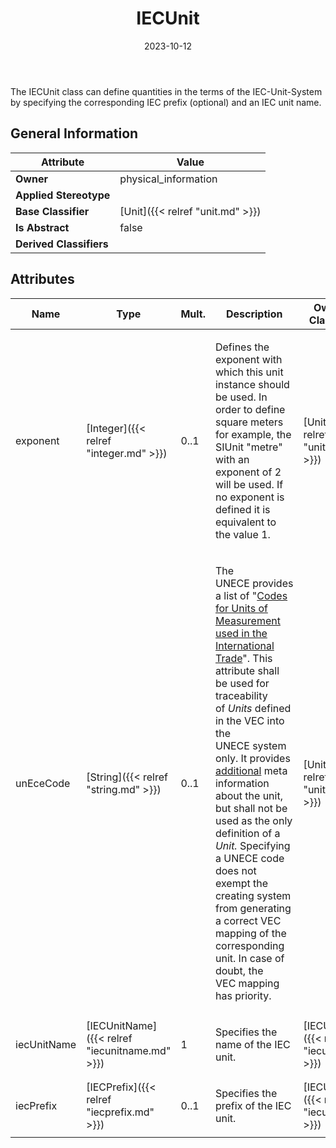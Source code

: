 ﻿---
title: IECUnit
toc: false
type: specs
date: "2023-10-12"
draft: false
specification: VEC
version: 2.1.0
documentType: "Recommendation"
elementType: Class
classes:
  - IECUnit
menu_name: vec-2.1.0
---
<p> The IECUnit class can define quantities in the terms of the IEC-Unit-System by specifying the corresponding IEC prefix (optional) and an IEC unit name.      </p>

## General Information

| Attribute               | Value |
|-------------------------|-------|
| **Owner**               | physical_information |
| **Applied Stereotype**  |   |
| **Base Classifier**     | [Unit]({{< relref "unit.md" >}})<br/>  |
| **Is Abstract**         | false |
| **Derived Classifiers** |   |

## Attributes
|  Name  |  Type  |  Mult.  |  Description  |  Owning Classifier  |
|--------|--------|---------|---------------|--------------|
|exponent| [Integer]({{< relref "integer.md" >}}) | 0..1 | <p> Defines the exponent with which this unit instance should be used. In order to define square meters for example, the SIUnit &quot;metre&quot; with an exponent of 2 will be used. If no exponent is defined it is equivalent to the value 1.      </p> | [Unit]({{< relref "unit.md" >}}) |
|unEceCode| [String]({{< relref "string.md" >}}) | 0..1 | <p> The UNECE&#160;provides a list of &quot;<a href="https://unece.org/trade/cefact/UNLOCODE-Download">Codes for Units of Measurement used in the International Trade</a>&quot;. This attribute shall be used for traceability of&#160;<i>Units </i>defined in the VEC&#160;into the UNECE&#160;system only. It provides <u>additional</u> meta information about the unit, but shall not be used as the only definition of a <i>Unit.</i> Specifying a UNECE code does not exempt the creating system from generating a correct VEC mapping of the corresponding unit. In case of doubt, the VEC&#160;mapping has priority.      </p> | [Unit]({{< relref "unit.md" >}}) |
|iecUnitName| [IECUnitName]({{< relref "iecunitname.md" >}}) | 1 | <p> Specifies the name of the IEC unit.      </p> | [IECUnit]({{< relref "iecunit.md" >}}) |
|iecPrefix| [IECPrefix]({{< relref "iecprefix.md" >}}) | 0..1 | <p> Specifies the prefix of the IEC unit.      </p> | [IECUnit]({{< relref "iecunit.md" >}}) |





